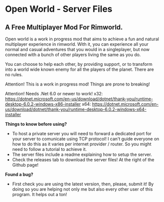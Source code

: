 # Open World - Server Files
## A Free Multiplayer Mod For Rimworld.

Open world is a work in progress mod that aims to achieve a fun and natural multiplayer experience in rimworld. With it, you can experience all your normal and casual adventures that you would in a singleplayer, but now connected with a bunch of other players living the same as you do.

You can choose to help each other, by providing support, or to transform into a world wide known enemy for all the players of the planet. There are no rules.

Attention! This is a work in progress mod! Things are prone to breaking! 

Attention! Needs .Net 6.0 or newer to work!
x32: https://dotnet.microsoft.com/en-us/download/dotnet/thank-you/runtime-desktop-6.0.2-windows-x86-installer
x64: https://dotnet.microsoft.com/en-us/download/dotnet/thank-you/runtime-desktop-6.0.2-windows-x64-installer

**Things to know before using?**
- To host a private server you will need to forward a dedicated port for your server to comunicate using TCP protocol! I can't guide everyone on how to do this as it varies per internet provider / router. So you might need to follow a tutorial to achieve it.
- The server files include a readme explaining how to setup the server.
- Check the releases tab to download the server files! At the right of the Github page!

**Found a bug?**
- First check you are using the latest version, then, please, submit it! By doing so you are helping not only me but also every other user of this program. It helps out a ton!
